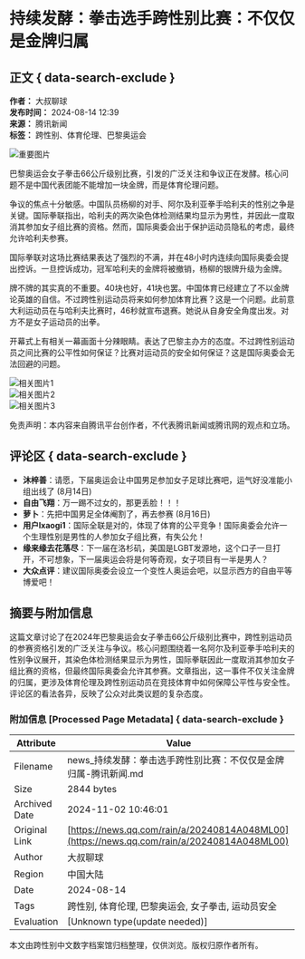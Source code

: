 # 持续发酵：拳击选手跨性别比赛：不仅仅是金牌归属

## 正文 { data-search-exclude }


**作者：** 大叔聊球  
**发布时间：** 2024-08-14 12:39  
**来源：** 腾讯新闻  
**标签：** 跨性别、体育伦理、巴黎奥运会

![重要图片](https://inews.gtimg.com/newsapp_bt/0/0522140926837_6113/0)

巴黎奥运会女子拳击66公斤级别比赛，引发的广泛关注和争议正在发酵。核心问题不是中国代表团能不能增加一块金牌，而是体育伦理问题。

争议的焦点十分敏感。中国队员杨柳的对手、阿尔及利亚拳手哈利夫的性别之争是关键。国际拳联指出，哈利夫的两次染色体检测结果均显示为男性，并因此一度取消其参加女子组比赛的资格。然而，国际奥委会出于保护运动员隐私的考虑，最终允许哈利夫参赛。

国际拳联对这场比赛结果表达了强烈的不满，并在48小时内连续向国际奥委会提出控诉。一旦控诉成功，冠军哈利夫的金牌将被撤销，杨柳的银牌升级为金牌。

牌不牌的其实真的不重要。40块也好，41块也罢。中国体育已经建立了不以金牌论英雄的自信。不过跨性别运动员将来如何参加体育比赛？这是一个问题。此前意大利运动员在与哈利夫比赛时，46秒就宣布退赛。她说从自身安全角度出发。对方不是女子运动员的出拳。

开幕式上有相关一幕画面十分辣眼睛。表达了巴黎主办方的态度。不过跨性别运动员之间比赛的公平性如何保证？比赛对运动员的安全如何保证？这是国际奥委会无法回避的问题。

![相关图片1](https://inews.gtimg.com/news_bt/OKlYAbGo-ZOQI8KEtYHMX_LP7p4fc_sCONg0JRJdgOykwAA/641)  
![相关图片2](https://inews.gtimg.com/news_bt/O1DOWW0TY9TshUIG-_YLD1gO5CepVLUv2wTmfAGfKK0aoAA/641)  
![相关图片3](https://inews.gtimg.com/news_bt/OaCulVtV0eekYf0riSVhVgwgf_zB8b3VFhclXUCwVY7_sAA/641)  

免责声明：本内容来自腾讯平台创作者，不代表腾讯新闻或腾讯网的观点和立场。

## 评论区 { data-search-exclude }

- **沐梓善**：请愿，下届奥运会让中国男足参加女子足球比赛吧，运气好没准能小组出线了 (8月14日)
- **自由飞翔**：万一踢不过女的，那更丢脸！！！
- **萝卜**：先把中国男足全体阉割了，再去参赛 (8月16日)
- **用户lxaogi1**：国际全联是对的，体现了体育的公平竞争！国际奥委会允许一个生理性别是男性的人参加女子组比赛，有失公允！
- **缘来缘去花落尽**：下一届在洛杉矶，美国是LGBT发源地，这个口子一旦打开，不可想象，下一届奥运会将是何等奇观，女子项目有一半是男人？
- **大众点评**：建议国际奥委会设立一个变性人奥运会吧，以显示西方的自由平等博爱吧！

## 摘要与附加信息

<!-- tcd_abstract -->
这篇文章讨论了在2024年巴黎奥运会女子拳击66公斤级别比赛中，跨性别运动员的参赛资格引发的广泛关注与争议。核心问题围绕着一名阿尔及利亚拳手哈利夫的性别争议展开，其染色体检测结果显示为男性，国际拳联因此一度取消其参加女子组比赛的资格，但最终国际奥委会允许其参赛。文章指出，这一事件不仅关注金牌的归属，更涉及体育伦理及跨性别运动员在竞技体育中如何保障公平性与安全性。评论区的看法各异，反映了公众对此类议题的复杂态度。
<!-- tcd_abstract_end -->

### 附加信息 [Processed Page Metadata] { data-search-exclude }

| Attribute       | Value                                  |
|-----------------|----------------------------------------|
| Filename        | news_持续发酵：拳击选手跨性别比赛：不仅仅是金牌归属-腾讯新闻.md                             |
| Size            | 2844 bytes                           |
| Archived Date   | 2024-11-02 10:46:01                             |
| Original Link   | [https://news.qq.com/rain/a/20240814A048ML00](https://news.qq.com/rain/a/20240814A048ML00)                       |
| Author          | 大叔聊球                               |
| Region          | 中国大陆                               |
| Date            | 2024-08-14                                 |
| Tags            | 跨性别, 体育伦理, 巴黎奥运会, 女子拳击, 运动员安全                                 |
| Evaluation            | [Unknown type(update needed)]                                 |
<!-- tcd_table_end -->

本文由跨性别中文数字档案馆归档整理，仅供浏览。版权归原作者所有。
